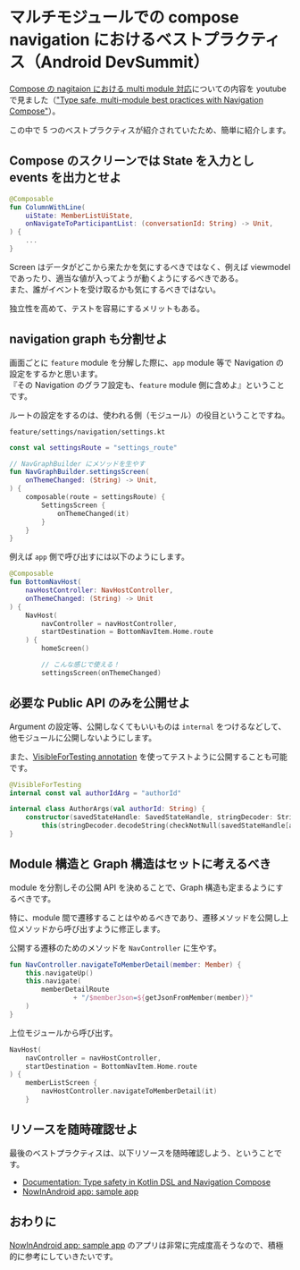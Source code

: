 # マルチモジュールでの compose navigation におけるベストプラクティス（Android DevSummit）

[Compose の nagitaion における multi module 対応](https://developer.android.com/jetpack/compose/navigation?hl=ja)についての内容を youtube で見ました（["Type safe, multi-module best practices with Navigation Compose"](https://www.youtube.com/watch?v=goFpG25uoc8&ab_channel=AndroidDevelopers)）。

この中で 5 つのベストプラクティスが紹介されていたため、簡単に紹介します。

## Compose のスクリーンでは State を入力とし events を出力とせよ

```kotlin
@Composable
fun ColumnWithLine(
    uiState: MemberListUiState,
    onNavigateToParticipantList: (conversationId: String) -> Unit,
) {
    ...
}
```

Screen はデータがどこから来たかを気にするべきではなく、例えば viewmodel であったり、適当な値が入ってようが動くようにするべきである。  
また、誰がイベントを受け取るかも気にするべきではない。

独立性を高めて、テストを容易にするメリットもある。

## navigation graph も分割せよ

画面ごとに `feature` module を分解した際に、`app` module 等で Navigation の設定をするかと思います。  
『その Navigation のグラフ設定も、`feature` module 側に含めよ』ということです。

ルートの設定をするのは、使われる側（モジュール）の役目ということですね。

`feature/settings/navigation/settings.kt`

```kotlin
const val settingsRoute = "settings_route"

// NavGraphBuilder にメソッドを生やす
fun NavGraphBuilder.settingsScreen(
    onThemeChanged: (String) -> Unit,
) {
    composable(route = settingsRoute) {
        SettingsScreen {
            onThemeChanged(it)
        }
    }
}
```

例えば `app` 側で呼び出すには以下のようにします。

```kotlin
@Composable
fun BottomNavHost(
    navHostController: NavHostController,
    onThemeChanged: (String) -> Unit
) {
    NavHost(
        navController = navHostController,
        startDestination = BottomNavItem.Home.route
    ) {
        homeScreen()

        // こんな感じで使える！
        settingsScreen(onThemeChanged)
```

## 必要な Public API のみを公開せよ

Argument の設定等、公開しなくてもいいものは `internal` をつけるなどして、他モジュールに公開しないようにします。

また、[VisibleForTesting annotation](https://developer.android.com/reference/androidx/annotation/VisibleForTesting) を使ってテストように公開することも可能です。

```kotlin
@VisibleForTesting
internal const val authorIdArg = "authorId"

internal class AuthorArgs(val authorId: String) {
    constructor(savedStateHandle: SavedStateHandle, stringDecoder: StringDecoder) :
        this(stringDecoder.decodeString(checkNotNull(savedStateHandle[authorIdArg])))
}
```

## Module 構造と Graph 構造はセットに考えるべき

module を分割しその公開 API を決めることで、Graph 構造も定まるようにするべきです。

特に、module 間で遷移することはやめるべきであり、遷移メソッドを公開し上位メソッドから呼び出すように修正します。

公開する遷移のためのメソッドを `NavController` に生やす。

```kotlin
fun NavController.navigateToMemberDetail(member: Member) {
    this.navigateUp()
    this.navigate(
        memberDetailRoute
                + "/$memberJson=${getJsonFromMember(member)}"
    )
}
```

上位モジュールから呼び出す。

```kotlin
NavHost(
    navController = navHostController,
    startDestination = BottomNavItem.Home.route
) {
    memberListScreen {
        navHostController.navigateToMemberDetail(it)
    }
```

## リソースを随時確認せよ

最後のベストプラクティスは、以下リソースを随時確認しよう、ということです。

- [Documentation: Type safety in Kotlin DSL and Navigation Compose](https://developer.android.com/guide/navigation/navigation-type-safety)
- [NowInAndroid app: sample app](https://github.com/android/nowinandroid)

## おわりに

[NowInAndroid app: sample app](https://github.com/android/nowinandroid) のアプリは非常に完成度高そうなので、積極的に参考にしていきたいです。

